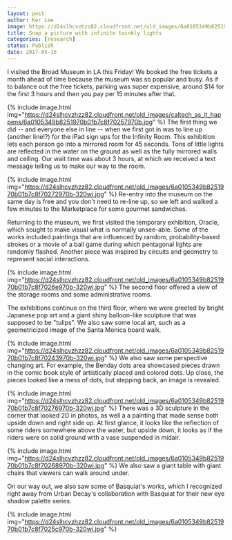 ```yaml
---
layout: post
author: Ker Lee
image: https://d24slhcvzhzz82.cloudfront.net/old_images/6a0105349b8251970b01b7c8f70247970b-320wi.jpg
title: Snap a picture with infinite twinkly lights
categories: [research]
status: Publish
date: 2017-05-15
---
```



I visited the Broad Museum in LA this Friday! We booked the free tickets a month ahead of time because the museum was so popular and busy. As if to balance out the free tickets, parking was super expensive, around $14 for the first 3 hours and then you pay per 15 minutes after that.


{% include image.html img="https://d24slhcvzhzz82.cloudfront.net/old_images/caltech_as_it_happens/6a0105349b8251970b01b7c8f70257970b.jpg" %}
The first thing we did -- and everyone else in line -- when we first got in was to line up (another line!?) for the iPad sign ups for the Infinity Room. This exhibition lets each person go into a mirrored room for 45 seconds. Tons of little lights are reflected in the water on the ground as well as the fully mirrored walls and ceiling. Our wait time was about 3 hours, at which we received a text message telling us to make our way to the room.


{% include image.html img="https://d24slhcvzhzz82.cloudfront.net/old_images/6a0105349b8251970b01b7c8f70272970b-320wi.jpg" %}
Re-entry into the museum on the same day is free and you don't need to re-line up, so we left and walked a few minutes to the Marketplace for some gourmet sandwiches.

Returning to the museum, we first visited the temporary exhibition, Oracle, which sought to make visual what is normally unsee-able. Some of the works included paintings that are influenced by random, probability-based strokes or a movie of a ball game during which pentagonal lights are randomly flashed. Another piece was inspired by circuits and geometry to represent social interactions.


{% include image.html img="https://d24slhcvzhzz82.cloudfront.net/old_images/6a0105349b8251970b01b7c8f7026e970b-320wi.jpg" %}
The second floor offered a view of the storage rooms and some administrative rooms.

The exhibitions continue on the third floor, where we were greeted by bright Japanese pop art and a giant shiny balloon-like sculpture that was supposed to be "tulips". We also saw some local art, such as a geometricized image of the Santa Monica board walk.


{% include image.html img="https://d24slhcvzhzz82.cloudfront.net/old_images/6a0105349b8251970b01b7c8f70243970b-320wi.jpg" %}
We also saw some perspective changing art. For example, the Benday dots area showcased pieces drawn in the comic book style of artistically placed and colored dots. Up close, the pieces looked like a mess of dots, but stepping back, an image is revealed.


{% include image.html img="https://d24slhcvzhzz82.cloudfront.net/old_images/6a0105349b8251970b01b7c8f70276970b-320wi.jpg" %}
There was a 3D sculpture in the corner that looked 2D in photos, as well a a painting that made sense both upside down and right side up. At first glance, it looks like the reflection of some riders somewhere above the water, but upside down, it looks as if the riders were on solid ground with a vase suspended in midair.


{% include image.html img="https://d24slhcvzhzz82.cloudfront.net/old_images/6a0105349b8251970b01b7c8f70268970b-320wi.jpg" %}
We also saw a giant table with giant chairs that viewers can walk around under.

On our way out, we also saw some of Basquiat's works, which I recognized right away from Urban Decay's collaboration with Basquiat for their new eye shadow palette series.


{% include image.html img="https://d24slhcvzhzz82.cloudfront.net/old_images/6a0105349b8251970b01b7c8f7025c970b-320wi.jpg" %}
